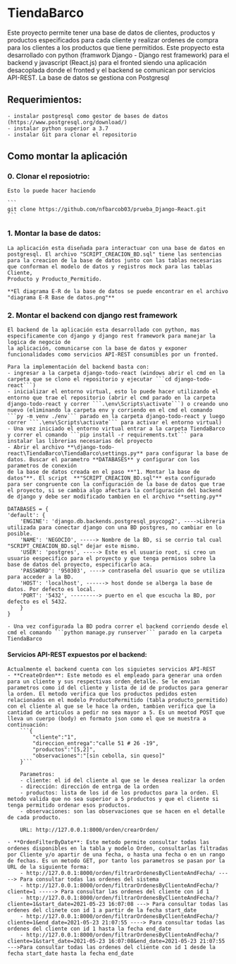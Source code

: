 # TiendaBarco
Este proyecto permite tener una base de datos de clientes, productos y productos especificados para cada cliente y realizar ordenes de compra para los clientes a los productos que tiene permitidos.
Este propyecto esta desarrollado con python (framwork Django - Django rest framework) para el backend y javascript (React.js) para el fronted siendo una aplicación desacoplada donde el fronted y el backend se comunican por servicios API-REST. La base de datos se gestiona con Postgresql

## Requerimientos:
	- instalar postgresql como gestor de bases de datos (https://www.postgresql.org/download/)
	- instalar python superior a 3.7
	- instalar Git para clonar el repositorio

## Como montar la aplicación

### 0. Clonar el reposiotrio:

	Esto lo puede hacer haciendo 
	
	```
	git clone https://github.com/nfbarcob03/prueba_Django-React.git
	```

### 1. Montar la base de datos:

	La aplicación esta diseñada para interactuar con una base de datos en postgresql. El archivo "SCRIPT_CREACION_BD.sql" tiene las sentencias
	para la creacion de la base de datos junto con las tablas necesarias que conforman el modelo de datos y registros mock para las tablas Cliente,
	Producto y Producto_Permitido.
	
	**El diagrama E-R de la base de datos se puede encontrar en el archivo "diagrama E-R Base de datos.png"**
	
### 2. Montar el backend con django rest framework
	El backend de la aplicación esta desarrollado con python, mas especificamente con django y django rest framework para manejar la logica de negocio de 
	la aplicación, comunicarse con la base de datos y exponer funcionalidades como servicios API-REST consumibles por un fronted.
	
	Para la implementación del backend basta con: 
	- ingresar a la carpeta django-todo-react (windows abrir el cmd en la carpeta que se clono el repositorio y ejecutar ```cd django-todo-react```)
	- inicializar el entorno virtual, esto lo puede hacer utilizando el entorno que trae el repositorio (abrir el cmd parado en la carpeta django-todo-react y correr ```.\env\Scripts\activate```) o creando uno nuevo (eliminando la carpeta env y corriendo en el cmd el comando ```py -m venv ./env``` parado en la carpeta django-todo-react y luego correr ```.\env\Scripts\activate``` para activar el entorno virtual)
	- Una vez iniciado el entorno virtual entrar a la carpeta TiendaBarco y correr el comando ```pip install -r requirements.txt``` para instalar las librerias necesarias del proyecto
	- Abrir el archivo **\django-todo-react\TiendaBarco\TiendaBarco\settings.py** para configurar la base de datos. Buscar el parametro **DATABASES** y configurar con los parametros de conexión 
	de la base de datos creada en el paso **"1. Montar la base de datos"**. El script  **"SCRIPT_CREACION_BD.sql"** esta configurado para ser congruente con la configuración de la base de datos que trae el proyecto, si se cambia algo afectara la configuración del backend de django y debe ser modificado tambien en el archivo **setting.py**
	
	DATABASES = {
    'default': {
        'ENGINE': 'django.db.backends.postgresql_psycopg2', ---->Libreria utilizada para conectar django con una BD postgres, no cambiar en lo posible.
        'NAME': 'NEGOCIO', -----> Nombre de la BD, si se corrio tal cual "SCRIPT_CREACION_BD.sql" dejar este mismo.
        'USER': 'postgres', -----> Este es el usuario root, si creo un usuario eespecifico para el proyecto y que tenga permisos sobre la base de datos del proyecto, especificarlo aca.
        'PASSWORD': '950303', ----> contraseña del usuario que se utiliza para acceder a la BD.
        'HOST': 'localhost', ------> host donde se alberga la base de datos. Por defecto es local. 
        'PORT': '5432', ---------> puerto en el que escucha la BD, por defecto es el 5432.
		}
	}	
	
	- Una vez configurada la BD podra correr el backend corriendo desde el cmd el comando ```python manage.py runserver``` parado en la carpeta TiendaBarco
	
#### Servicios API-REST expuestos por el backend:
	Actualmente el backend cuenta con los siguietes servicios API-REST
	- **CreateOrden**: Este metodo es el empleado para generar una orden para un cliente y sus respectivas orden_detalle. Se le envian parametros como id del cliente y lista de id de productos para generar la orden. El metodo verifica que los productos pedidos esten relacionados en el modelo ProductoPermitido (tabla producto_permitido) con el cliente al que se le hace la orden, tambien verifica que la cantidad de articulos a pedir no sea mayor a 5. Es un meotod POST que lleva un cuerpo (body) en formato json como el que se muestra a continuación:
		```{
			"cliente":"1", 
			"direccion_entrega":"calle 51 # 26 -19",
			"productos":"[5,2]",
			"observaciones":"[sin cebolla, sin queso]"
		}```
		
		Parametros:
		- cliente: el id del cliente al que se le desea realizar la orden
		- dirección: dirección de entrga de la orden
		- productos: lista de los id de los productos para la orden. El metodo valida que no sea superior a 5 productos y que el cliente si tenga permitido ordenar esos productos.
		- observaciones: son las observaciones que se hacen en el detalle de cada producto.
		
		URL: http://127.0.0.1:8000/orden/crearOrden/
		
	- **OrdenFilterByDate**: Este metodo permite consultar todas las ordenes disponibles en la tabla y modelo Orden, consultarlas filtradas por Cliente y/o apartir de una fecha, o hasta una fecha o en un rango de fechas. Es un metodo GET, por tanto los parametros se pasan por la URL de la siguiente forma:
		- http://127.0.0.1:8000/orden/filtrarOrdenesByClienteAndFecha/ -----> Para consultar todas las ordenes del sistema
		- http://127.0.0.1:8000/orden/filtrarOrdenesByClienteAndFecha/?cliente=1 -----> Para consultar las ordenes del cliente con id 1
		- http://127.0.0.1:8000/orden/filtrarOrdenesByClienteAndFecha/?cliente=1&start_date=2021-05-23 16:07:08 ---> Para consultar todas las ordenes del clinete con id 1 a partir de la fecha start_date
		- http://127.0.0.1:8000/orden/filtrarOrdenesByClienteAndFecha/?cliente=1&end_date=2021-05-23 21:07:55 ----> Para consultar todas las ordenes del cliente con id 1 hasta la fecha end_date
		- http://127.0.0.1:8000/orden/filtrarOrdenesByClienteAndFecha/?cliente=1&start_date=2021-05-23 16:07:08&end_date=2021-05-23 21:07:55 --->Para consultar todas las ordenes del cliente con id 1 desde la fecha start_date hasta la fecha end_date
	